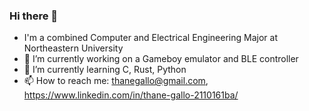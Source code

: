 ### Hi there 👋

- I'm a combined Computer and Electrical Engineering Major at Northeastern University
- 🔭 I’m currently working on a Gameboy emulator and BLE controller
- 🌱 I’m currently learning C, Rust, Python
- 📫 How to reach me: thanegallo@gmail.com, https://www.linkedin.com/in/thane-gallo-2110161ba/
